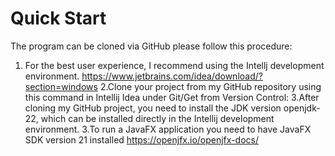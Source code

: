 # Quick Start
The program can be cloned via GitHub please follow this procedure:
1. For the best user experience, I recommend using the Intellj development environment.
  https://www.jetbrains.com/idea/download/?section=windows
2.Clone your project from my GitHub repository using this command in Intellij Idea under Git/Get from Version Control:
   <command> <foto>
3.After cloning my GitHub project, you need to install the JDK version openjdk-22, which can be installed directly in the Intellij development environment.
3.To run a JavaFX application you need to have JavaFX SDK version 21 installed
  https://openjfx.io/openjfx-docs/
